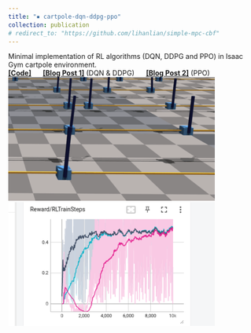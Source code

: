 ```yaml
---
title: "▪ cartpole-dqn-ddpg-ppo"
collection: publication
# redirect_to: "https://github.com/lihanlian/simple-mpc-cbf"
---
```

Minimal implementation of RL algorithms (DQN, DDPG and PPO) in Isaac Gym cartpole environment.<br/> 
<i class="fa-brands fa-github"></i> [**[Code]**](https://github.com/lihanlian/cartpole-dqn-ddpg-ppo) &nbsp;&nbsp;&nbsp;&nbsp;
<i class="fa-solid fa-blog"></i> [**[Blog Post 1]**](https://lihanlian.github.io/posts/blog6) (DQN & DDPG) &nbsp;&nbsp;&nbsp;&nbsp;
<i class="fa-solid fa-blog"></i> [**[Blog Post 2]**](https://lihanlian.github.io/posts/blog7) (PPO) <br>
<img src='/images/blog/blog6/dqn-result.gif' style='width:420px;'>
<img src='/images/blog/blog7/tensorboard.png' style='width:420px;'>
